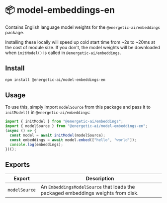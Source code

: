 # 📦 model-embeddings-en

Contains English language model weights for the `@energetic-ai/embeddings` package.

Installing these locally will speed up cold start time from ~2s to ~20ms at the cost of module size. If you don't, the model weights will be downloaded when `initModel()` is called in `@energetic-ai/embeddings`.

## Install

```bash
npm install @energetic-ai/model-embeddings-en
```

## Usage

To use this, simply import `modelSource` from this package and pass it to `initModel()` in `@energetic-ai/embeddings`:

```js
import { initModel } from "@energetic-ai/embeddings";
import { modelSource } from "@energetic-ai/model-embeddings-en";
(async () => {
  const model = await initModel(modelSource);
  const embeddings = await model.embed(["hello", "world"]);
  console.log(embeddings);
})();
```

## Exports

| Export        | Description                                                                      |
| ------------- | -------------------------------------------------------------------------------- |
| `modelSource` | An `EmbeddingsModelSource` that loads the packaged embeddings weights from disk. |
